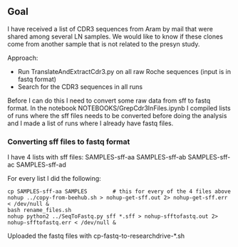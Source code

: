 ## Goal

I have received a list of CDR3 sequences from Aram by mail that were shared among several LN samples. We would like to know if these clones come from another sample that is not related to the presyn study.

Approach:

* Run TranslateAndExtractCdr3.py on all raw Roche sequences (input is in fastq format)
* Search for the CDR3 sequences in all runs

Before I can do this I need to convert some raw data from sff to fastq format. In the notebook NOTEBOOKS/GrepCdr3InFiles.ipynb I compiled lists of runs where the sff files needs to be converted before doing the analysis and I made a list of runs where I already have fastq files.

### Converting sff files to fastq format

I have 4 lists with sff files: SAMPLES-sff-aa SAMPLES-sff-ab SAMPLES-sff-ac SAMPLES-sff-ad

For every list I did the following:

```
cp SAMPLES-sff-aa SAMPLES        # this for every of the 4 files above
nohup ../copy-from-beehub.sh > nohup-get-sff.out 2> nohup-get-sff.err < /dev/null &
bash rename_files.sh
nohup python2 ../SeqToFastq.py sff *.sff > nohup-sfftofastq.out 2> nohup-sfftofastq.err < /dev/null &
```

Uploaded the fastq files with cp-fastq-to-researchdrive-*.sh
